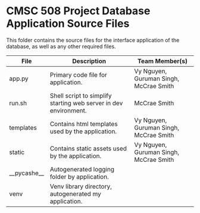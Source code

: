 # CMSC 508 Project Database Application Source Files

This folder contains the source files for the interface application of the database, as well as any other required files.

File | Description | Team Member(s)
--- | --- | ---
app.py | Primary code file for application. | Vy Nguyen, Guruman Singh, McCrae Smith
run.sh | Shell script to simplify starting web server in dev environment. | McCrae Smith
templates | Contains html templates used by the application. | Vy Nguyen, Guruman Singh, McCrae Smith
static | Contains static assets used by the application. | Vy Nguyen, Guruman Singh, McCrae Smith
\_\_pycashe\_\_ | Autogenerated logging folder by application. |
venv | Venv library directory, autogenerated my application. |